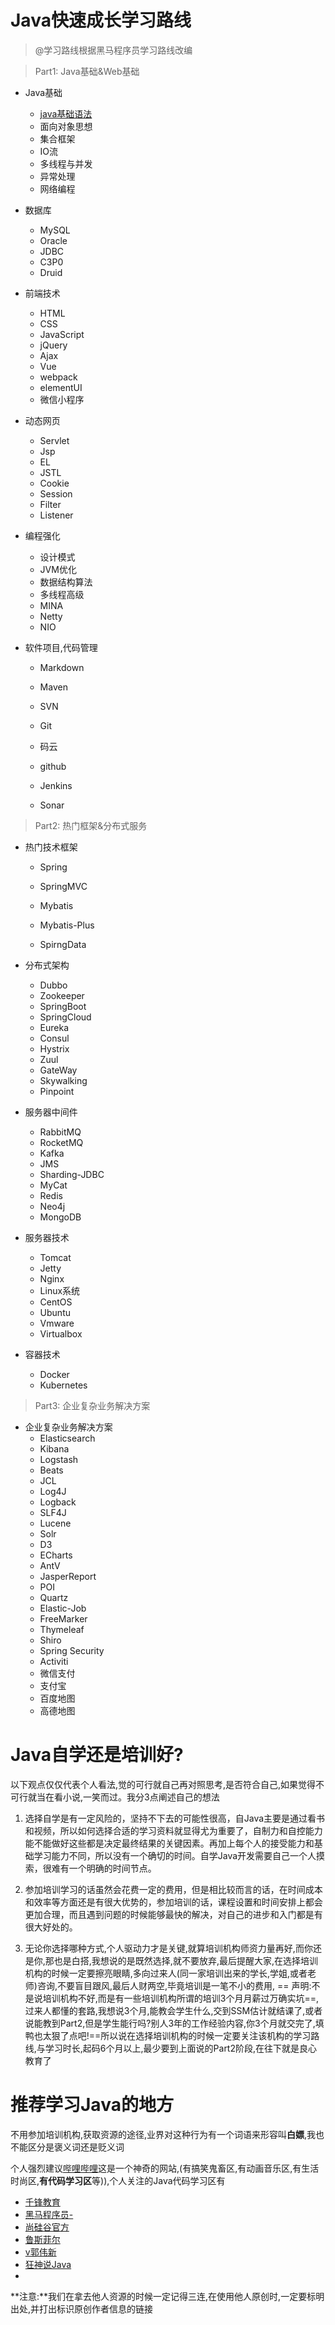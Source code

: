 # Java快速成长学习路线

>@学习路线根据黑马程序员学习路线改编

> Part1: Java基础&Web基础

- Java基础
  - [java基础语法](https://github.com/zysheep/Java-Notes/tree/master/Part1.Java%E5%9F%BA%E7%A1%80%26Web%E5%9F%BA%E7%A1%80/1.Java%E5%9F%BA%E7%A1%80/1.Java%E5%9F%BA%E7%A1%80%E8%AF%AD%E6%B3%95)
  - 面向对象思想
  - 集合框架
  - IO流
  - 多线程与并发
  - 异常处理
  - 网络编程

- 数据库
  - MySQL
  - Oracle
  - JDBC
  - C3P0
  - Druid

- 前端技术
  - HTML
  - CSS
  - JavaScript
  - jQuery
  - Ajax
  - Vue
  - webpack
  - elementUI
  - 微信小程序

- 动态网页
  - Servlet
  - Jsp
  - EL
  - JSTL
  - Cookie
  - Session
  - Filter
  - Listener

- 编程强化
  - 设计模式
  - JVM优化
  - 数据结构算法
  - 多线程高级
  - MINA
  - Netty
  - NIO

- 软件项目,代码管理

  - Markdown

  - Maven
  - SVN
  - Git
  - 码云
  - github
  - Jenkins
  - Sonar

> Part2: 热门框架&分布式服务

- 热门技术框架

  - Spring

  - SpringMVC
  - Mybatis
  - Mybatis-Plus
  - SpirngData

- 分布式架构

  - Dubbo
  - Zookeeper
  - SpringBoot
  - SpringCloud
  - Eureka
  - Consul
  - Hystrix
  - Zuul
  - GateWay
  - Skywalking
  - Pinpoint

- 服务器中间件

  - RabbitMQ
  - RocketMQ
  - Kafka
  - JMS
  - Sharding-JDBC
  - MyCat
  - Redis
  - Neo4j
  - MongoDB

- 服务器技术

  - Tomcat
  - Jetty
  - Nginx
  - Linux系统
  - CentOS
  - Ubuntu
  - Vmware
  - Virtualbox

- 容器技术

  - Docker
  - Kubernetes

> Part3: 企业复杂业务解决方案

- 企业复杂业务解决方案
  - Elasticsearch
  - Kibana
  - Logstash
  - Beats
  - JCL
  - Log4J
  - Logback
  - SLF4J
  - Lucene
  - Solr
  - D3
  - ECharts
  - AntV
  - JasperReport
  - POI
  - Quartz
  - Elastic-Job
  - FreeMarker
  - Thymeleaf
  - Shiro
  - Spring Security
  - Activiti
  - 微信支付
  - 支付宝
  - 百度地图
  - 高德地图

# Java自学还是培训好?

以下观点仅仅代表个人看法,觉的可行就自己再对照思考,是否符合自己,如果觉得不可行就当在看小说,一笑而过。我分3点阐述自己的想法

1. 选择自学是有一定风险的，坚持不下去的可能性很高，自Java主要是通过看书和视频，所以如何选择合适的学习资料就显得尤为重要了，自制力和自控能力能不能做好这些都是决定最终结果的关键因素。再加上每个人的接受能力和基础学习能力不同，所以没有一个确切的时间。自学Java开发需要自己一个人摸索，很难有一个明确的时间节点。

2. 参加培训学习的话虽然会花费一定的费用，但是相比较而言的话，在时间成本和效率等方面还是有很大优势的，参加培训的话，课程设置和时间安排上都会更加合理，而且遇到问题的时候能够最快的解决，对自己的进步和入门都是有很大好处的。
3. 无论你选择哪种方式,个人驱动力才是关键,就算培训机构师资力量再好,而你还是你,那也是白搭,我想说的是既然选择,就不要放弃,最后提醒大家,在选择培训机构的时候一定要擦亮眼睛,多向过来人(同一家培训出来的学长,学姐,或者老师)咨询,不要盲目跟风,最后人财两空,毕竟培训是一笔不小的费用, == 声明:不是说培训机构不好,而是有一些培训机构所谓的培训3个月月薪过万确实坑==,过来人都懂的套路,我想说3个月,能教会学生什么,交到SSM估计就结课了,或者说能教到Part2,但是学生能行吗?别人3年的工作经验内容,你3个月就交完了,填鸭也太狠了点吧!==所以说在选择培训机构的时候一定要关注该机构的学习路线,与学习时长,起码6个月以上,最少要到上面说的Part2阶段,在往下就是良心教育了

# 推荐学习Java的地方

不用参加培训机构,获取资源的途径,业界对这种行为有一个词语来形容叫**白嫖**,我也不能区分是褒义词还是贬义词

个人强烈建议[哔哩哔哩](https://www.bilibili.com)这是一个神奇的网站,(有搞笑鬼畜区,有动画音乐区,有生活时尚区,**有代码学习区**等)),个人关注的Java代码学习区有

- [千锋教育](https://space.bilibili.com/146668655/)
- [黑马程序员-](https://space.bilibili.com/37974444/)
- [尚硅谷官方](https://space.bilibili.com/302417610/)
- [鲁斯菲尔](https://space.bilibili.com/31137138/)
- [v郭伟新](https://space.bilibili.com/378860440/)
- [狂神说Java](https://space.bilibili.com/95256449/)
- 

**注意:**我们在拿去他人资源的时候一定记得三连,在使用他人原创时,一定要标明出处,并打出标识原创作者信息的链接



